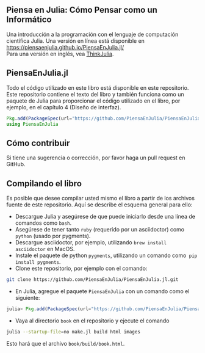 ## Piensa en Julia: Cómo Pensar como un Informático

Una introducción a la programación con el lenguaje de computación científica Julia. Una versión en línea está disponible en https://piensaenjulia.github.io/PiensaEnJulia.jl/  
Para una versión en inglés, vea [ThinkJulia](https://benlauwens.github.io/ThinkJulia.jl/latest/book.html).

## PiensaEnJulia.jl

Todo el código utilizado en este libro está disponible en este repositorio. Este repositorio contiene el texto del libro y también funciona como un paquete de Julia para proporcionar el código utilizado en el libro, por ejemplo, en el capítulo 4 (Diseño de interfaz).

```julia
Pkg.add(PackageSpec(url="https://github.com/PiensaEnJulia/PiensaEnJulia.jl.git"))
using PiensaEnJulia
```

## Cómo contribuir

Si tiene una sugerencia o corrección, por favor haga un pull request en GitHub.


## Compilando el libro

Es posible que desee compilar usted mismo el libro 
a partir de los archivos fuente de este repositorio. Aquí
se describe el esquema general para ello:

* Descargue Julia y asegúrese de que puede iniciarlo desde una línea
  de comandos como `bash`. 
* Asegúrese de tener tanto `ruby` (requerido por un asciidoctor) como`
  python` (usado por pygments). 
* Descargue asciidoctor, por ejemplo, utilizando `brew install
  asciidoctor` en MacOS. 
* Instale el paquete de python `pygments`, utilizando un comando como`
  pip install pygments`. 
* Clone este repositorio, por ejemplo con el comando:
```bash
git clone https://github.com/PiensaEnJulia/PiensaEnJulia.jl.git
```
* En Julia, agregue el paquete `PiensaEnJulia` con un comando como el siguiente:
```julia
julia> Pkg.add(PackageSpec(url="https://github.com/PiensaEnJulia/PiensaEnJulia.jl.git"))
```

* Vaya al directorio `book` en el repositorio y ejecute el comando
```bash
julia --startup-file=no make.jl build html images
```
Esto hará que el archivo `book/build/book.html`.


